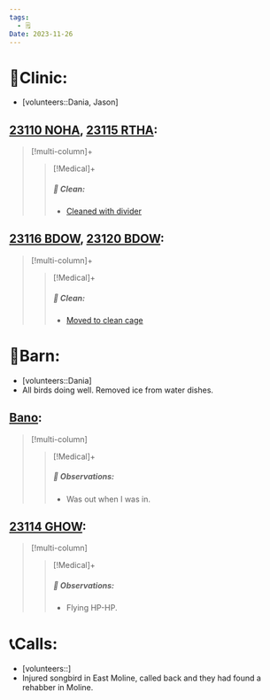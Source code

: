 ```yaml
---
tags:
  - 🗒️
Date: 2023-11-26
---
```


# 🏥Clinic:
- [volunteers::Dania, Jason]

## [23110 NOHA](../RARE%20Birds/23110%20NOHA.md), [23115 RTHA](../RARE%20Birds/23115%20RTHA.md):
> [!multi-column]+
>
>> [!Medical]+
>>##### 🫧 Clean:
>> - [Cleaned with divider](../Admin/Codes/Cleaned%20with%20divider.md)
>>

## [23116 BDOW](../RARE%20Birds/23116%20BDOW.md), [23120 BDOW](../RARE%20Birds/23120%20BDOW.md):
> [!multi-column]+
>
>> [!Medical]+
>>##### 🫧 Clean:
>> - [Moved to clean cage](../Admin/Codes/Moved%20to%20clean%20cage.md)
>>

# 🏡Barn:
- [volunteers::Dania]
- All birds doing well. Removed ice from water dishes.

## [Bano](../RARE%20Birds/Ed%20Birds/Bano.md):
> [!multi-column]
>
>> [!Medical]+
>> ##### 🔭 Observations:
>> - Was out when I was in.

## [23114 GHOW](../RARE%20Birds/23114%20GHOW.md):
> [!multi-column]
>
>> [!Medical]+
>> ##### 🔭 Observations:
>> - Flying HP-HP.

# 📞Calls:
- [volunteers::]
 - Injured songbird in East Moline, called back and they had found a rehabber in Moline.